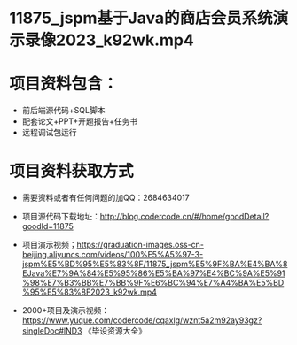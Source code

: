  #  11875_jspm基于Java的商店会员系统演示录像2023_k92wk.mp4
    
 
 # 项目资料包含：
 * 前后端源代码+SQL脚本
 * 配套论文+PPT+开题报告+任务书
 * 远程调试包运行

 # 项目资料获取方式
 * 需要资料或者有任何问题的加QQ：2684634017

 * 项目源代码下载地址：http://blog.codercode.cn/#/home/goodDetail?goodId=11875
 
 
 * 项目演示视频；https://graduation-images.oss-cn-beijing.aliyuncs.com/videos/100%E5%A5%97-3-jspm%E5%BD%95%E5%83%8F/11875_jspm%E5%9F%BA%E4%BA%8EJava%E7%9A%84%E5%95%86%E5%BA%97%E4%BC%9A%E5%91%98%E7%B3%BB%E7%BB%9F%E6%BC%94%E7%A4%BA%E5%BD%95%E5%83%8F2023_k92wk.mp4
 

 * 2000+项目及演示视频：https://www.yuque.com/codercode/cqaxlg/wznt5a2m92ay93gz?singleDoc#lND3 《毕设资源大全》


 

